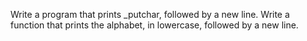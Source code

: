 Write a program that prints _putchar, followed by a new line.
Write a function that prints the alphabet, in lowercase, followed by a new line.

